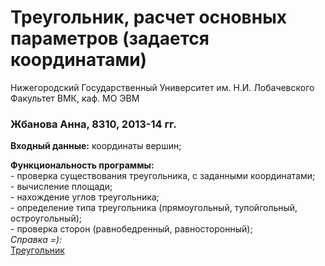﻿# Треугольник, расчет основных параметров (задается координатами)   
 
Нижегородский Государственный Университет им. Н.И. Лобачевского    
Факультет ВМК, каф. МО ЭВМ  

### Жбанова Анна, 8310, 2013-14 гг. 

**Входный данные:**
	координаты вершин;   

**Функциональность программы:**   
	- проверка существования треугольника, с заданными координатами;  
	- вычисление площади;  
	- нахождение углов треугольника;   
	- определение типа треугольника (прямоугольный, тупойгольный, остроугольный);  
	- проверка сторон (равнобедренный, равносторонный);  
*Справка =):*  
[Треугольник](http://ru.wikipedia.org/wiki/%D2%F0%E5%F3%E3%EE%EB%FC%ED%E8%EA) 

